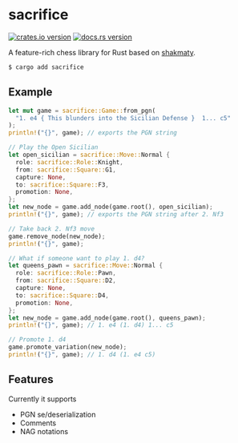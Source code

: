 # sacrifice

[![crates.io version](https://img.shields.io/crates/v/sacrifice?style=flat-square)](https://crates.io/crates/sacrifice)
[![docs.rs version](https://img.shields.io/badge/docs.rs-sacrifice-green?style=flat-square)](https://docs.rs/sacrifice/)

A feature-rich chess library for Rust based on
[shakmaty](https://docs.rs/shakmaty/latest/shakmaty/).

```sh
$ cargo add sacrifice
```

## Example

```rust
let mut game = sacrifice::Game::from_pgn(
  "1. e4 { This blunders into the Sicilian Defense }  1... c5"
);
println!("{}", game); // exports the PGN string

// Play the Open Sicilian
let open_sicilian = sacrifice::Move::Normal {
  role: sacrifice::Role::Knight,
  from: sacrifice::Square::G1,
  capture: None,
  to: sacrifice::Square::F3,
  promotion: None,
};
let new_node = game.add_node(game.root(), open_sicilian);
println!("{}", game); // exports the PGN string after 2. Nf3

// Take back 2. Nf3 move
game.remove_node(new_node);
println!("{}", game);

// What if someone want to play 1. d4?
let queens_pawn = sacrifice::Move::Normal {
  role: sacrifice::Role::Pawn,
  from: sacrifice::Square::D2,
  capture: None,
  to: sacrifice::Square::D4,
  promotion: None,
};
let new_node = game.add_node(game.root(), queens_pawn);
println!("{}", game); // 1. e4 (1. d4) 1... c5

// Promote 1. d4
game.promote_variation(new_node);
println!("{}", game); // 1. d4 (1. e4 c5)
```

## Features

Currently it supports

* PGN se/deserialization
* Comments
* NAG notations

